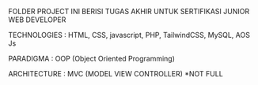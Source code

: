 FOLDER PROJECT INI BERISI TUGAS AKHIR UNTUK SERTIFIKASI JUNIOR WEB DEVELOPER

TECHNOLOGIES : HTML, CSS, javascript, PHP, TailwindCSS, MySQL, AOS Js

PARADIGMA : OOP (Object Oriented Programming)

ARCHITECTURE : MVC (MODEL VIEW CONTROLLER) *NOT FULL
